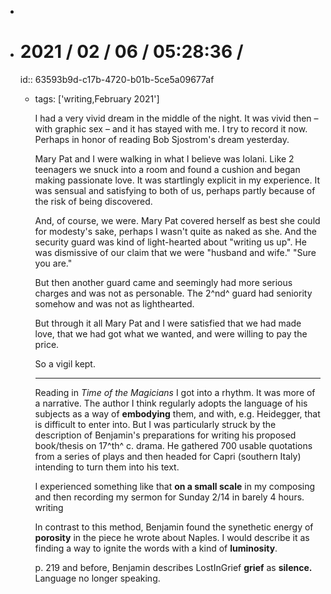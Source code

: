 -
- # 2021 / 02 / 06 / 05:28:36 /
  id:: 63593b9d-c17b-4720-b01b-5ce5a09677af
	- tags: ['writing,February 2021']
	  
	  I had a very vivid dream in the middle of the night. It was vivid then – with graphic sex – and it has stayed with me. I try to record it now. Perhaps in honor of reading Bob Sjostrom's dream yesterday.
	  
	  Mary Pat and I were walking in what I believe was Iolani. Like 2 teenagers we snuck into a room and found a cushion and began making passionate love. It was startlingly explicit in my experience. It was sensual and satisfying to both of us, perhaps partly because of the risk of being discovered.
	  
	  And, of course, we were. Mary Pat covered herself as best she could for modesty's sake, perhaps I wasn't quite as naked as she. And the security guard was kind of light-hearted about "writing us up". He was dismissive of our claim that we were "husband and wife." "Sure you are."
	  
	  But then another guard came and seemingly had more serious charges and was not as personable. The 2^nd^ guard had seniority somehow and was not as lighthearted.
	  
	  But through it all Mary Pat and I were satisfied that we had made love, that we had got what we wanted, and were willing to pay the price.
	  
	  So a vigil kept.
	  
	  ---
	  
	  Reading in *Time of the Magicians* I got into a rhythm. It was more of a narrative. The author I think regularly adopts the language of his subjects as a way of **embodying** them, and with, e.g. Heidegger, that is difficult to enter into. But I was particularly struck by the description of Benjamin's preparations for writing his proposed book/thesis on 17^th^ c. drama. He gathered 700 usable quotations from a series of plays and then headed for Capri (southern Italy) intending to turn them into his text.
	  
	  I experienced something like that **on a small scale** in my composing and then recording my sermon for Sunday 2/14 in barely 4 hours. writing
	  
	  In contrast to this method, Benjamin found the synethetic energy of **porosity** in the piece he wrote about Naples. I would describe it as finding a way to ignite the words with a kind of **luminosity**.
	  
	  p. 219 and before, Benjamin describes LostInGrief **grief** as **silence.** Language no longer speaking.
	  
	  <!-- Exported from TiddlyWiki at 19:18, 22nd October 2022 -->